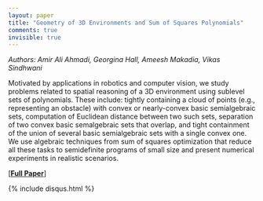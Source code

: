 ```yaml
---
layout: paper
title: "Geometry of 3D Environments and Sum of Squares Polynomials"
comments: true
invisible: true
---
```


<p class="text-left"><i>Authors: Amir Ali Ahmadi, Georgina Hall, Ameesh Makadia, Vikas Sindhwani</i></p>

Motivated by applications in robotics and computer vision, we study problems related to spatial reasoning of a 3D environment using sublevel sets of polynomials. These include: tightly containing a cloud of points (e.g., representing an obstacle) with convex or nearly-convex basic semialgebraic sets, computation of Euclidean distance between two such sets, separation of two convex basic semalgebraic sets that overlap, and tight containment of the union of several basic semialgebraic sets with a single convex one. We use algebraic techniques from sum of squares optimization that reduce all these tasks to semidefinite programs of small size and present numerical experiments in realistic scenarios. 

[<b><a href="https://storage.googleapis.com/rss2017-papers/36.pdf">Full Paper</a></b>]

{% include disqus.html %}